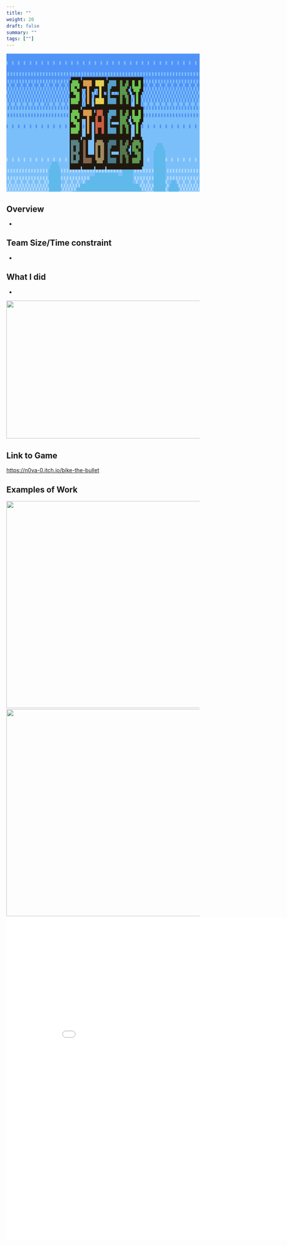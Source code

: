 ```yaml
---
title: ""
weight: 20
draft: false
summary: ""
tags: [""]
---
```

<p><img src="featured.png" width="800" height = "360"></p>

## Overview
- 

## Team Size/Time constraint
-

## What I did
- 
<p><img src="btb2.png" width="640" height = "360"></p>

## Link to Game

https://n0va-0.itch.io/bike-the-bullet

## Examples of Work

<picture>
  <img src="Tutorial Miro.png" width="960" height="540">
</picture>

<picture>
  <img src="Music Game Game Loop.png"width="960" height="540">
</picture>

<embed src="D.d.2. Music Game Overview v2.docx - Google Docs.pdf" type="application/pdf" width="892" height="842"/>
